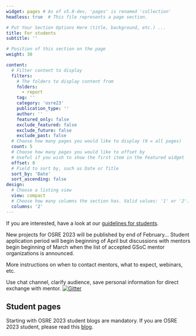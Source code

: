 ```yaml
---
widget: pages # As of v5.8-dev, 'pages' is renamed 'collection'
headless: true  # This file represents a page section.

# Put Your Section Options Here (title, background, etc.) ...
title: For students
subtitle: ''

# Position of this section on the page
weight: 30

content:
  # Filter content to display
  filters:
    # The folders to display content from
    folders:
      - report
    tag: ''
    category: 'osre23'
    publication_type: ''
    author: ''
    featured_only: false
    exclude_featured: false
    exclude_future: false
    exclude_past: false
  # Choose how many pages you would like to display (0 = all pages)
  count: 5
  # Choose how many pages you would like to offset by
  # Useful if you wish to show the first item in the Featured widget
  offset: 0
  # Field to sort by, such as Date or Title
  sort_by: 'Date'
  sort_ascending: false
design:
  # Choose a listing view
  view: compact
  # Choose how many columns the section has. Valid values: '1' or '2'.
  columns: '2'
---
```


If you are interested, have a look at our [guidelines for students](/osredocs/forstudents).

New projects for OSRE 2023 will be published by end of February... Student application period will begin beginning of April but discussions with mentors begin beginning of March when the list of accepted GSoC mentor organizations is announced.

More instructions on when to contact mentors, what to expect, webinars, etc.

Use chat channel, clarify audience, save personal information for direct exchange with mentor.
<a href="https://gitter.im/HSF/HSF-GSoC?utm_source=badge&amp;utm_medium=badge&amp;utm_campaign=pr-badge"><img src="https://badges.gitter.im/HSF/HSF-GSoC.svg" alt="Gitter" /></a>

## Student pages

Starting with OSRE 2023 student blogs are mandatory. If you are OSRE 2023 student, please read this [blog](/report/blog-ospo-admins).